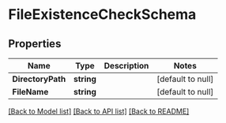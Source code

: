 # FileExistenceCheckSchema

## Properties
Name | Type | Description | Notes
------------ | ------------- | ------------- | -------------
**DirectoryPath** | **string** |  | [default to null]
**FileName** | **string** |  | [default to null]

[[Back to Model list]](../README.md#documentation-for-models) [[Back to API list]](../README.md#documentation-for-api-endpoints) [[Back to README]](../README.md)


